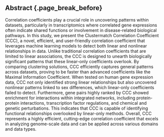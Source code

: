 ## Abstract {.page_break_before}

Correlation coefficients play a crucial role in uncovering patterns within datasets, particularly in transcriptomics where correlated gene expressions often indicate shared functions or involvement in disease-related biological pathways.
In this study, we present the Clustermatch Correlation Coefficient (CCC), a novel, efficient, and user-friendly correlation coefficient that leverages machine learning models to detect both linear and nonlinear relationships in data.
Unlike traditional correlation coefficients that are limited to linear associations, the CCC is designed to unearth biologically significant patterns that these linear-only coefficients overlook.
By comparing clustering solutions, CCC efficiently captures general patterns across datasets, proving to be faster than advanced coefficients like the Maximal Information Coefficient.
When tested on human gene expression data, CCC not only identified strong linear relationships but also uncovered nonlinear patterns linked to sex differences, which linear-only coefficients failed to detect.
Furthermore, gene pairs highly ranked by CCC showed enrichment for interactions within integrated networks, including protein-protein interactions, transcription factor regulations, and chemical and genetic perturbations.
This indicates that CCC is capable of identifying functional relationships overlooked by linear-only methods.
Overall, CCC represents a highly efficient, cutting-edge correlation coefficient that excels in analyzing genome-scale data and can be applied across various domains and data types.
